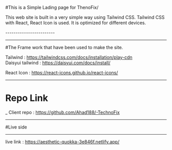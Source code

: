#This is a Simple Lading page for ThenoFix/
 
<p>
This web site is built in a very simple way using Tailwind CSS. Tailwind CSS with React, React Icon is used. It is optimized for different devices.
</p>
------------------------

 ___ 

#The Frame work that have been used to make the site.

  Tailwind : https://tailwindcss.com/docs/installation/play-cdn      
Daisyui tailwind : https://daisyui.com/docs/install/

 

React Icon : https://react-icons.github.io/react-icons/

 

 

 

 


___
# Repo Link 

_ Client repo : https://github.com/Ahad188/-TechnoFix


 

___

#Live side 
___
live link :  https://aesthetic-quokka-3e846f.netlify.app/


